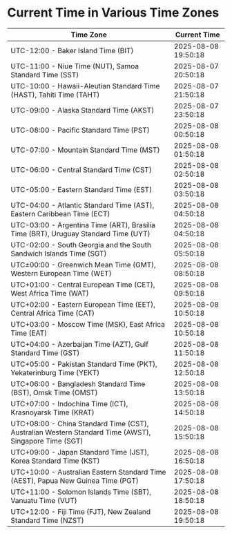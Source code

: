 # Current Time in Various Time Zones

| Time Zone | Current Time |
|-----------|--------------|
| UTC-12:00 - Baker Island Time (BIT) | 2025-08-08 19:50:18 |
| UTC-11:00 - Niue Time (NUT), Samoa Standard Time (SST) | 2025-08-07 20:50:18 |
| UTC-10:00 - Hawaii-Aleutian Standard Time (HAST), Tahiti Time (TAHT) | 2025-08-07 21:50:18 |
| UTC-09:00 - Alaska Standard Time (AKST) | 2025-08-07 23:50:18 |
| UTC-08:00 - Pacific Standard Time (PST) | 2025-08-08 00:50:18 |
| UTC-07:00 - Mountain Standard Time (MST) | 2025-08-08 01:50:18 |
| UTC-06:00 - Central Standard Time (CST) | 2025-08-08 02:50:18 |
| UTC-05:00 - Eastern Standard Time (EST) | 2025-08-08 03:50:18 |
| UTC-04:00 - Atlantic Standard Time (AST), Eastern Caribbean Time (ECT) | 2025-08-08 04:50:18 |
| UTC-03:00 - Argentina Time (ART), Brasília Time (BRT), Uruguay Standard Time (UYT) | 2025-08-08 04:50:18 |
| UTC-02:00 - South Georgia and the South Sandwich Islands Time (SGT) | 2025-08-08 05:50:18 |
| UTC±00:00 - Greenwich Mean Time (GMT), Western European Time (WET) | 2025-08-08 08:50:18 |
| UTC+01:00 - Central European Time (CET), West Africa Time (WAT) | 2025-08-08 09:50:18 |
| UTC+02:00 - Eastern European Time (EET), Central Africa Time (CAT) | 2025-08-08 10:50:18 |
| UTC+03:00 - Moscow Time (MSK), East Africa Time (EAT) | 2025-08-08 10:50:18 |
| UTC+04:00 - Azerbaijan Time (AZT), Gulf Standard Time (GST) | 2025-08-08 11:50:18 |
| UTC+05:00 - Pakistan Standard Time (PKT), Yekaterinburg Time (YEKT) | 2025-08-08 12:50:18 |
| UTC+06:00 - Bangladesh Standard Time (BST), Omsk Time (OMST) | 2025-08-08 13:50:18 |
| UTC+07:00 - Indochina Time (ICT), Krasnoyarsk Time (KRAT) | 2025-08-08 14:50:18 |
| UTC+08:00 - China Standard Time (CST), Australian Western Standard Time (AWST), Singapore Time (SGT) | 2025-08-08 15:50:18 |
| UTC+09:00 - Japan Standard Time (JST), Korea Standard Time (KST) | 2025-08-08 16:50:18 |
| UTC+10:00 - Australian Eastern Standard Time (AEST), Papua New Guinea Time (PGT) | 2025-08-08 17:50:18 |
| UTC+11:00 - Solomon Islands Time (SBT), Vanuatu Time (VUT) | 2025-08-08 18:50:18 |
| UTC+12:00 - Fiji Time (FJT), New Zealand Standard Time (NZST) | 2025-08-08 19:50:18 |
